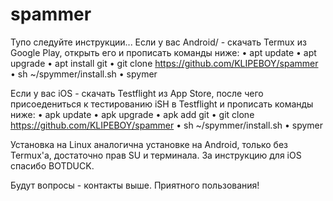 # spammer
Тупо следуйте инструкции...
Если у вас Android/ - скачать Termux из Google Play, открыть его и прописать команды ниже:
• apt update
• apt upgrade
• apt install git
• git clone https://github.com/KLIPEBOY/spammer
• sh ~/spymmer/install.sh
• spymer

Если у вас iOS - скачать Testflight из App Store, после чего присоедениться к тестированию iSH в Testflight и прописать команды ниже:
• apk update
• apk upgrade
• apk add git
• git clone https://github.com/KLIPEBOY/spammer
• sh ~/spymmer/install.sh
• spymer

Установка на Linux аналогична установке на Android, только без Termux'a, достаточно прав SU и терминала.
За инструкцию для iOS спасибо BOTDUCK.

Будут вопросы - контакты выше.
Приятного пользования!

